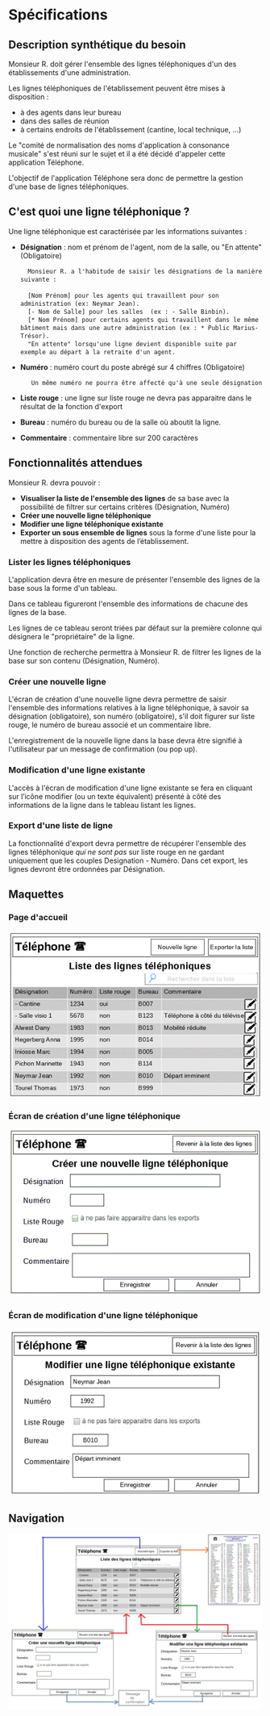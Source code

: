 # Spécifications

## Description synthétique du besoin

Monsieur R. doit gérer l'ensemble des lignes téléphoniques d'un des établissements d'une administration.

Les lignes téléphoniques de l'établissement peuvent être mises à disposition :

- à des agents dans leur bureau
- dans des salles de réunion
- à certains endroits de l'établissement (cantine, local technique, ...)

Le "comité de normalisation des noms d'application à consonance musicale" s'est réuni sur le sujet et il a été décidé d'appeler cette application Téléphone.

L'objectif de l'application Téléphone sera donc de permettre la gestion d'une base de lignes téléphoniques.

## C'est quoi une ligne téléphonique ?

Une ligne téléphonique est caractérisée par les informations suivantes :

- **Désignation** : nom et prénom de l'agent, nom de la salle, ou "En attente" (Obligatoire)

      	Monsieur R. a l'habitude de saisir les désignations de la manière suivante :

        [Nom Prénom] pour les agents qui travaillent pour son administration (ex: Neymar Jean).
        [- Nom de Salle] pour les salles  (ex : - Salle Binbin).
        [* Nom Prénom] pour certains agents qui travaillent dans le même bâtiment mais dans une autre administration (ex : * Public Marius-Trésor).
        "En attente" lorsqu'une ligne devient disponible suite par exemple au départ à la retraite d'un agent.

- **Numéro** : numéro court du poste abrégé sur 4 chiffres (Obligatoire)

         Un même numéro ne pourra être affecté qu'à une seule désignation

- **Liste rouge** : une ligne sur liste rouge ne devra pas apparaitre dans le résultat de la fonction d'export

- **Bureau** : numéro du bureau ou de la salle où aboutit la ligne.

- **Commentaire** : commentaire libre sur 200 caractères

## Fonctionnalités attendues

Monsieur R. devra pouvoir :

- **Visualiser la liste de l'ensemble des lignes** de sa base avec la possibilité de filtrer sur certains critères (Désignation, Numéro)
- **Créer une nouvelle ligne téléphonique**
- **Modifier une ligne téléphonique existante**
- **Exporter un sous ensemble de lignes** sous la forme d'une liste pour la mettre à disposition des agents de l’établissement.

### Lister les lignes téléphoniques

L'application devra être en mesure de présenter l'ensemble des lignes de la base sous la forme d'un tableau.

Dans ce tableau figureront l'ensemble des informations de chacune des lignes de la base.

Les lignes de ce tableau seront triées par défaut sur la première colonne qui désignera le "propriétaire" de la ligne.

Une fonction de recherche permettra à Monsieur R. de filtrer les lignes de la base sur son contenu (Désignation, Numéro).

### Créer une nouvelle ligne

L'écran de création d'une nouvelle ligne devra permettre de saisir l'ensemble des informations relatives à la ligne téléphonique, à savoir sa désignation (obligatoire), son numéro (obligatoire), s'il doit figurer sur liste rouge, le numéro de bureau associé et un commentaire libre.

L'enregistrement de la nouvelle ligne dans la base devra être signifié à l'utilisateur par un message de confirmation (ou pop up).

### Modification d'une ligne existante

L'accès à l'écran de modification d'une ligne existante se fera en cliquant sur l’icône modifier (ou un texte équivalent) présenté à côté des informations de la ligne dans le tableau listant les lignes.

### Export d'une liste de ligne

La fonctionnalité d'export devra permettre de récupérer l'ensemble des lignes téléphonique _qui ne sont pas_ sur liste rouge en ne gardant uniquement que les couples Designation - Numéro.
Dans cet export, les lignes devront être ordonnées par Désignation.

## Maquettes

### Page d'accueil

![accueil-liste](img/accueil-liste.gif)

### Écran de création d'une ligne téléphonique

![creation-nouvelle-ligne](img/creation-nouvelle-ligne.gif)

### Écran de modification d'une ligne téléphonique

![modification-ligne-existante](img/modification-ligne-existante.gif)

## Navigation

![navigation](img/navigation.png)
